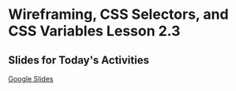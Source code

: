 # Wireframing, CSS Selectors, and CSS Variables Lesson 2.3

## Slides for Today's Activities
[Google Slides](https://docs.google.com/presentation/d/1PDjpFcd4iZlIWkdivvRV5pMKsSKN6EuFySdDFAUA3y0/edit?usp=sharing)
